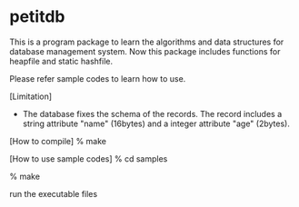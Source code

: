 petitdb
=======
This is a program package to learn the algorithms and 
data structures for database management system.
Now this package includes functions for heapfile and 
static hashfile. 

Please refer sample codes to learn how to use.

[Limitation]
* The database fixes the schema of the records.
  The record includes a string attribute "name" (16bytes) and 
  a integer attribute "age" (2bytes).

[How to compile]
  % make

[How to use sample codes]
  % cd samples
  
  % make
  
  run the executable files

